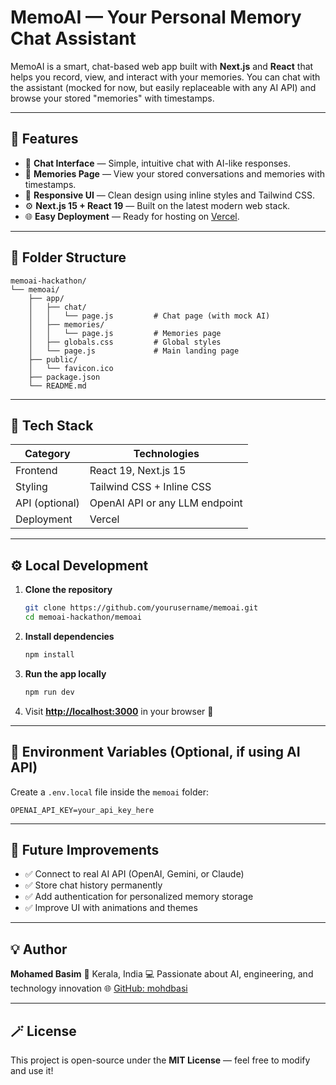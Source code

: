 # MemoAI — Your Personal Memory Chat Assistant

MemoAI is a smart, chat-based web app built with **Next.js** and **React** that helps you record, view, and interact with your memories. You can chat with the assistant (mocked for now, but easily replaceable with any AI API) and browse your stored "memories" with timestamps.

---

## 🚀 Features

* 💬 **Chat Interface** — Simple, intuitive chat with AI-like responses.
* 📜 **Memories Page** — View your stored conversations and memories with timestamps.
* 🎨 **Responsive UI** — Clean design using inline styles and Tailwind CSS.
* ⚙️ **Next.js 15 + React 19** — Built on the latest modern web stack.
* 🌐 **Easy Deployment** — Ready for hosting on [Vercel](https://vercel.com).

---

## 📁 Folder Structure

```
memoai-hackathon/
└── memoai/
    ├── app/
    │   ├── chat/
    │   │   └── page.js         # Chat page (with mock AI)
    │   ├── memories/
    │   │   └── page.js         # Memories page
    │   ├── globals.css         # Global styles
    │   └── page.js             # Main landing page
    ├── public/
    │   └── favicon.ico
    ├── package.json
    └── README.md
```

---

## 🧩 Tech Stack

| Category       | Technologies                   |
| -------------- | ------------------------------ |
| Frontend       | React 19, Next.js 15           |
| Styling        | Tailwind CSS + Inline CSS      |
| API (optional) | OpenAI API or any LLM endpoint |
| Deployment     | Vercel                         |

---

## ⚙️ Local Development

1. **Clone the repository**

   ```bash
   git clone https://github.com/yourusername/memoai.git
   cd memoai-hackathon/memoai
   ```

2. **Install dependencies**

   ```bash
   npm install
   ```

3. **Run the app locally**

   ```bash
   npm run dev
   ```

4. Visit **[http://localhost:3000](http://localhost:3000)** in your browser 🎉

---

## 🔑 Environment Variables (Optional, if using AI API)

Create a `.env.local` file inside the `memoai` folder:

```
OPENAI_API_KEY=your_api_key_here
```

---

## 🌈 Future Improvements

* ✅ Connect to real AI API (OpenAI, Gemini, or Claude)
* ✅ Store chat history permanently
* ✅ Add authentication for personalized memory storage
* ✅ Improve UI with animations and themes

---

## 💡 Author

**Mohamed Basim**
📍 Kerala, India
💻 Passionate about AI, engineering, and technology innovation
🌐 [GitHub: mohdbasi](https://github.com/mohdbasi)

---

## 🪄 License

This project is open-source under the **MIT License** — feel free to modify and use it!
